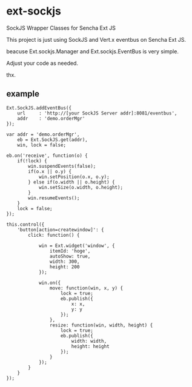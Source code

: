ext-sockjs
==========

SockJS Wrapper Classes for Sencha Ext JS

This project is just using SockJS and Vert.x eventbus on Sencha Ext JS.

beacuse Ext.sockjs.Manager and Ext.sockjs.EventBus is very simple.

Adjust your code as needed.

thx.

## example

    Ext.SockJS.addEventBus({
        url     : 'http://[your SockJS Server addr]:8081/eventbus',
        addr    : 'demo.orderMgr'
    });

    var addr = 'demo.orderMgr',
        eb = Ext.SockJS.get(addr),
        win, lock = false;

    eb.on('receive', function(o) {
        if(!lock) {
            win.suspendEvents(false);
            if(o.x || o.y) {
                win.setPosition(o.x, o.y);
            } else if(o.width || o.height) {
                win.setSize(o.width, o.height);
            }
            win.resumeEvents();
        }
        lock = false;
    });

    this.control({
        'button[action=createwindow]': {
            click: function() {

                win = Ext.widget('window', {
                    itemId: 'hoge',
                    autoShow: true,
                    width: 300,
                    height: 200
                });

                win.on({
                    move: function(win, x, y) {
                        lock = true;
                        eb.publish({
                            x: x,
                            y: y
                        });
                    },
                    resize: function(win, width, height) {
                        lock = true;
                        eb.publish({
                            width: width,
                            height: height
                        });
                    }
                });
            }
        }
    });


